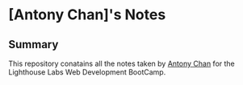 # [Antony Chan]'s Notes

## Summary

This repository conatains all the notes taken by [Antony Chan](https://github.com/AcChrome) for the Lighthouse Labs Web Development BootCamp.

